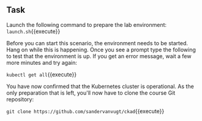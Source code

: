 ## Task

Launch the following command to prepare the lab environment:
`launch.sh`{{execute}}

Before you can start this scenario, the environment needs to be started. Hang on while this is happening. Once you see a prompt type the following to test that the environment is up. If you get an error message, wait a few more minutes and try again:

`kubectl get all`{{execute}}

You have now confirmed that the Kubernetes cluster is operational. As the only preparation that is left, you'll now have to clone the course Git repository:

`git clone https://github.com/sandervanvugt/ckad`{{execute}}


